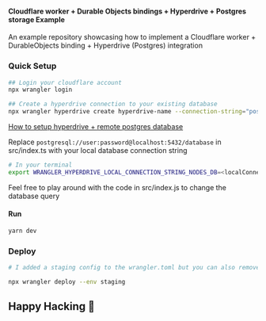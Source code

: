 #### Cloudflare worker + Durable Objects bindings + Hyperdrive + Postgres storage Example

An example repository showcasing how to implement a Cloudflare worker + DurableObjects binding + Hyperdrive (Postgres) integration

### Quick Setup
```bash
## Login your cloudflare account
npx wrangler login 

## Create a hyperdrive connection to your existing database
npx wrangler hyperdrive create hyperdrive-name --connection-string="postgresql://user:password@localhost:5432/database"

```
[How to setup hyperdrive + remote postgres database ](https://developers.cloudflare.com/hyperdrive/configuration/connect-to-postgres/)

Replace `postgresql://user:password@localhost:5432/database` in src/index.ts with your local database connection string

```bash
# In your terminal
export WRANGLER_HYPERDRIVE_LOCAL_CONNECTION_STRING_NODES_DB=<localConnectionString> 
```

Feel free to play around with the code in src/index.js to change the database query

#### Run
```bash
yarn dev
```

### Deploy 
```bash
# I added a staging config to the wrangler.toml but you can also remove the env arg or change it to production

npx wrangler deploy --env staging 
```

## Happy Hacking 🎉
